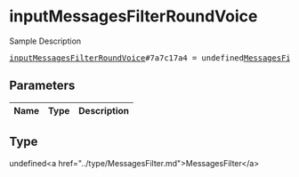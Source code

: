 # inputMessagesFilterRoundVoice

Sample Description

<pre>
<a href="../constructor/inputMessagesFilterRoundVoice.md">inputMessagesFilterRoundVoice</a>#7a7c17a4 = undefined<a href="../type/MessagesFilter.md">MessagesFilter</a>;
</pre>

## Parameters

| Name | Type | Description |
|------|:----:|-------------|

## Type

undefined&lt;a href=&#34;../type/MessagesFilter.md&#34;&gt;MessagesFilter&lt;/a&gt;
